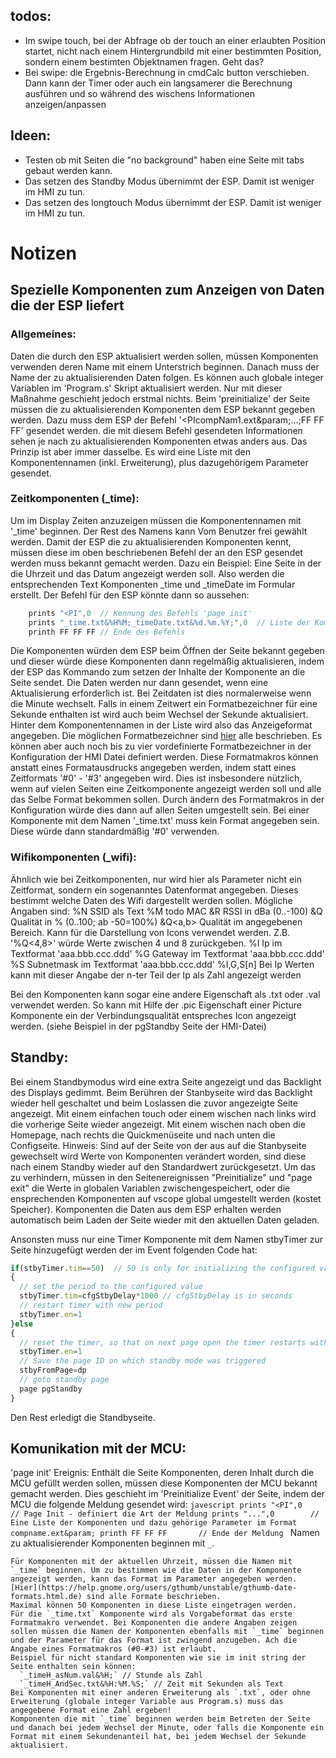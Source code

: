 ## todos:
  - Im swipe touch, bei der Abfrage ob der touch an einer erlaubten Position startet, nicht nach einem Hintergrundbild mit einer bestimmten Position, sondern einem bestimten Objektnamen fragen. Geht das?
  - Bei swipe: die Ergebnis-Berechnung in cmdCalc button verschieben. Dann kann der Timer oder auch ein langsamerer die Berechnung ausführen und so während des wischens Informationen anzeigen/anpassen

## Ideen:
  - Testen ob mit Seiten die "no background" haben eine Seite mit tabs gebaut werden kann.
  - Das setzen des Standby Modus übernimmt der ESP. Damit ist weniger im HMI zu tun.
  - Das setzen des longtouch Modus übernimmt der ESP. Damit ist weniger im HMI zu tun.


# Notizen

## Spezielle Komponenten zum Anzeigen von Daten die der ESP liefert
### Allgemeines:
  Daten die durch den ESP aktualisiert werden sollen, müssen Komponenten verwenden deren Name mit einem Unterstrich beginnen. Danach muss der Name der zu aktualisierenden Daten folgen. Es können auch globale integer Variablen im 'Program.s' Skript aktualisiert werden.
  Nur mit dieser Maßnahme geschieht jedoch erstmal nichts. Beim 'preinitialize' der Seite müssen die zu aktualisierenden Komponenten dem ESP bekannt gegeben werden. Dazu muss dem ESP der Befehl '<PIcompNam1.ext&param;...;FF FF FF' gesendet werden. die mit diesem Befehl gesendeten Informationen sehen je nach zu aktualisierenden Komponenten etwas anders aus. Das Prinzip ist aber immer dasselbe. Es wird eine Liste mit den Komponentennamen (inkl. Erweiterung), plus dazugehörigem Parameter gesendet.

### Zeitkomponenten (_time):
  Um im Display Zeiten anzuzeigen müssen die Komponentennamen mit '_time' beginnen. Der Rest des Namens kann Vom Benutzer frei gewählt werden.
  Damit der ESP die zu aktualisierenden Komponenten kennt, müssen diese im oben beschriebenen Befehl der an den ESP gesendet werden muss bekannt gemacht werden. Dazu ein Beispiel:
  Eine Seite in der die Uhrzeit und das Datum angezeigt werden soll. Also werden die entsprechenden Text Komponenten _time und _timeDate im Formular erstellt. Der Befehl für den ESP könnte dann so aussehen:
```javascript
    prints "<PI",0  // Kennung des Befehls 'page init'
    prints "_time.txt&%H%M;_timeDate.txt&%d.%m.%Y;",0  // Liste der Komponenten und das anzuzeigende Format
    printh FF FF FF // Ende des Befehls
```
  Die Komponenten würden dem ESP beim Öffnen der Seite bekannt gegeben und dieser würde diese Komponenten dann regelmäßig aktualisieren, indem der ESP das Kommando zum setzen der Inhalte der Komponente an die Seite sendet.
  Die Daten werden nur dann gesendet, wenn eine Aktualisierung erforderlich ist. Bei Zeitdaten ist dies normalerweise wenn die Minute wechselt. Falls in einem Zeitwert ein Formatbezeichner für eine Sekunde enthalten ist wird auch beim Wechsel der Sekunde aktualisiert.
  Hinter dem Komponentennamen in der Liste wird also das Anzeigeformat angegeben. Die möglichen Formatbezeichner sind [hier](https://help.gnome.org/users/gthumb/unstable/gthumb-date-formats.html.de) alle beschrieben.
  Es können aber auch noch bis zu vier vordefinierte Formatbezeichner in der Konfiguration der HMI Datei definiert werden. Diese Formatmakros können anstatt eines Formatausdrucks angegeben werden, indem statt eines Zeitformats '#0' - '#3' angegeben wird. Dies ist insbesondere nützlich, wenn auf vielen Seiten eine Zeitkomponente angezeigt werden soll und alle das Selbe Format bekommen sollen. Durch ändern des Formatmakros in der Konfiguration würde dies dann auf allen Seiten umgestellt sein.
  Bei einer Komponente mit dem Namen '_time.txt' muss kein Format angegeben sein. Diese würde dann standardmäßig '#0' verwenden.

  ### Wifikomponenten (_wifi):
  Ähnlich wie bei Zeitkomponenten, nur wird hier als Parameter nicht ein Zeitformat, sondern ein sogenanntes Datenformat angegeben. Dieses bestimmt welche Daten des Wifi dargestellt werden sollen. Mögliche Angaben sind:
  %N      SSID als Text
  %M todo MAC
  &R      RSSI in dBa (0..-100)
  &Q      Qualität in % (0..100; ab -50=100%)
  &Q<a,b> Qualität im angegebenen Bereich. Kann für die Darstellung von Icons verwendet werden. Z.B. '%Q<4,8>' würde Werte zwischen 4 und 8 zurückgeben.
  %I      Ip im Textformat 'aaa.bbb.ccc.ddd'
  %G      Gateway im Textformat 'aaa.bbb.ccc.ddd'
  %S      Subnetmask im Textformat 'aaa.bbb.ccc.ddd'
  %I,G,S[n]   Bei Ip Werten kann mit dieser Angabe der n-ter Teil der Ip als Zahl angezeigt werden

  Bei den Komponenten kann sogar eine andere Eigenschaft als .txt oder .val verwendet werden. So kann mit Hilfe der .pic Eigenschaft einer Picture Komponente ein der Verbindungsqualität entspreches Icon angezeigt werden. (siehe Beispiel in der pgStandby Seite der HMI-Datei)

## Standby:
Bei einem Standbymodus wird eine extra Seite angezeigt und das Backlight des Displays gedimmt. Beim Berühren der Stanbyseite wird das Backlight wieder hell geschaltet und beim Loslassen die zuvor angezeigte Seite angezeigt.
Mit einem einfachen touch oder einem wischen nach links wird die vorherige Seite wieder angezeigt.
Mit einem wischen nach oben die Homepage, nach rechts die Quickmenüseite und nach unten die Configseite.
Hinweis: Sind auf der Seite von der aus auf die Stanbyseite gewechselt wird Werte von Komponenten verändert worden, sind diese nach einem Standby wieder auf den Standardwert zurückgesetzt.
Um das zu verhindern, müssen in den Seitenereignissen "Preinitialize" und "page exit" die Werte in globalen Variablen zwischengespeichert, oder die ensprechenden Komponenten auf vscope global umgestellt werden (kostet Speicher). Komponenten die Daten aus dem ESP erhalten werden automatisch beim Laden der Seite wieder mit den aktuellen Daten geladen.

Ansonsten muss nur eine Timer Komponente mit dem Namen stbyTimer zur Seite hinzugefügt werden der im Event folgenden Code hat:

```javascript
if(stbyTimer.tim==50)  // 50 is only for initializing the configured value
{
  // set the period to the configured value
  stbyTimer.tim=cfgStbyDelay*1000 // cfgStbyDelay is in seconds
  // restart timer with new period
  stbyTimer.en=1
}else
{
  // reset the timer, so that on next page open the timer restarts with full period
  stbyTimer.en=1
  // Save the page ID on which standby mode was triggered
  stbyFromPage=dp
  // goto standby page
  page pgStandby
}
```
Den Rest erledigt die Standbyseite.


## Komunikation mit der MCU:
  'page init' Ereignis:
    Enthält die Seite Komponenten, deren Inhalt durch die MCU gefüllt werden sollen, müssen diese Komponenten der MCU bekannt gemacht werden.
    Dies geschieht im 'Preinitialize Event' der Seite, indem der MCU die folgende Meldung gesendet wird:
    ```javescript
      prints "<PI",0        // Page Init - definiert die Art der Meldung
      prints "...",0        // Eine Liste der Komponenten und dazu gehörige Parameter im Format compname.ext&param;
      printh FF FF FF       // Ende der Meldung
    ```
    Namen zu aktualisierender Komponenten beginnen mit `_`.

    Für Komponenten mit der aktuellen Uhrzeit, müssen die Namen mit `_time` beginnen. Um zu bestimmen wie die Daten in der Komponente angezeigt werden, kann das Format im Parameter angegeben werden.
    [Hier](https://help.gnome.org/users/gthumb/unstable/gthumb-date-formats.html.de) sind alle Formate beschrieben.
    Maximal können 50 Komponenten in diese Liste eingetragen werden.
    Für die `_time.txt` Komponente wird als Vorgabeformat das erste Formatmakro verwendet. Bei Komponenten die andere Angaben zeigen sollen müssen die Namen der Komponenten ebenfalls mit `_time` beginnen und der Parameter für das Format ist zwingend anzugeben. Ach die Angabe eines Formatmakros (#0-#3) ist erlaubt.
    Beispiel für nicht standard Komponenten wie sie im init string der Seite enthalten sein können:
      `_timeH_asNum.val&%H;` // Stunde als Zahl
      `_timeH_AndSec.txt&%H:%M.%S;` // Zeit mit Sekunden als Text
    Bei Komponenten mit einer anderen Erweiterung als `.txt`, oder ohne Erweiterung (globale integer Variable aus Program.s) muss das angegebene Format eine Zahl ergeben!
    Komponenten die mit `_time` beginnen werden beim Betreten der Seite und danach bei jedem Wechsel der Minute, oder falls die Komponente ein Format mit einem Sekundenanteil hat, bei jedem Wechsel der Sekunde aktualisiert.
